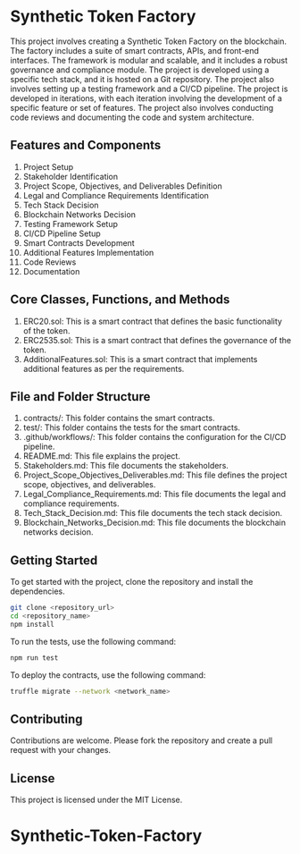 # Synthetic Token Factory

This project involves creating a Synthetic Token Factory on the blockchain. The factory includes a suite of smart contracts, APIs, and front-end interfaces. The framework is modular and scalable, and it includes a robust governance and compliance module. The project is developed using a specific tech stack, and it is hosted on a Git repository. The project also involves setting up a testing framework and a CI/CD pipeline. The project is developed in iterations, with each iteration involving the development of a specific feature or set of features. The project also involves conducting code reviews and documenting the code and system architecture.

## Features and Components

1. Project Setup
2. Stakeholder Identification
3. Project Scope, Objectives, and Deliverables Definition
4. Legal and Compliance Requirements Identification
5. Tech Stack Decision
6. Blockchain Networks Decision
7. Testing Framework Setup
8. CI/CD Pipeline Setup
9. Smart Contracts Development
10. Additional Features Implementation
11. Code Reviews
12. Documentation

## Core Classes, Functions, and Methods

1. ERC20.sol: This is a smart contract that defines the basic functionality of the token.
2. ERC2535.sol: This is a smart contract that defines the governance of the token.
3. AdditionalFeatures.sol: This is a smart contract that implements additional features as per the requirements.

## File and Folder Structure

1. contracts/: This folder contains the smart contracts.
2. test/: This folder contains the tests for the smart contracts.
3. .github/workflows/: This folder contains the configuration for the CI/CD pipeline.
4. README.md: This file explains the project.
5. Stakeholders.md: This file documents the stakeholders.
6. Project_Scope_Objectives_Deliverables.md: This file defines the project scope, objectives, and deliverables.
7. Legal_Compliance_Requirements.md: This file documents the legal and compliance requirements.
8. Tech_Stack_Decision.md: This file documents the tech stack decision.
9. Blockchain_Networks_Decision.md: This file documents the blockchain networks decision.

## Getting Started

To get started with the project, clone the repository and install the dependencies.

```bash
git clone <repository_url>
cd <repository_name>
npm install
```

To run the tests, use the following command:

```bash
npm run test
```

To deploy the contracts, use the following command:

```bash
truffle migrate --network <network_name>
```

## Contributing

Contributions are welcome. Please fork the repository and create a pull request with your changes.

## License

This project is licensed under the MIT License.
# Synthetic-Token-Factory

